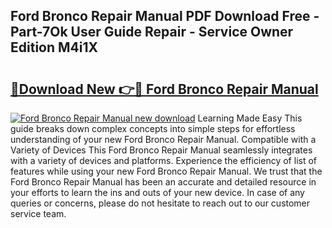 ## Ford Bronco Repair Manual PDF Download Free - Part-7Ok User Guide Repair - Service Owner Edition M4i1X

# <h2><a href="http://bc1504.oget.top/?id=Ford+Bronco+Repair+Manual">🔗Download New 👉🔴 Ford Bronco Repair Manual</a></h2>

[![Ford Bronco Repair Manual new download](https://i.imgur.com/5g1atiW.png)](http://bc1504.oget.top/?id=Ford+Bronco+Repair+Manual)
Learning Made Easy This guide breaks down complex concepts into simple steps for effortless understanding of your new Ford Bronco Repair Manual. Compatible with a Variety of Devices This Ford Bronco Repair Manual seamlessly integrates with a variety of devices and platforms. Experience the efficiency of list of features while using your new Ford Bronco Repair Manual. We trust that the Ford Bronco Repair Manual has been an accurate and detailed resource in your efforts to learn the ins and outs of your new device. In case of any queries or concerns, please do not hesitate to reach out to our customer service team.
